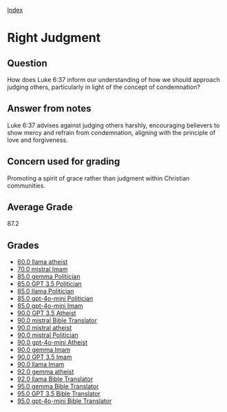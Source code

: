 
[Index](../index.md)
# Right Judgment
## Question
How does Luke 6:37 inform our understanding of how we should approach judging others, particularly in light of the concept of condemnation?

## Answer from notes
Luke 6:37 advises against judging others harshly, encouraging believers to show mercy and refrain from condemnation, aligning with the principle of love and forgiveness.

## Concern used for grading
Promoting a spirit of grace rather than judgment within Christian communities.

## Average Grade
87.2

## Grades
 * [60.0 llama atheist](../answers/llama_atheist/Right_Judgment.md)
 * [70.0 mistral Imam](../answers/mistral_Imam/Right_Judgment.md)
 * [85.0 gemma Politician](../answers/gemma_Politician/Right_Judgment.md)
 * [85.0 GPT 3.5 Politician](../answers/GPT_3.5_Politician/Right_Judgment.md)
 * [85.0 llama Politician](../answers/llama_Politician/Right_Judgment.md)
 * [85.0 gpt-4o-mini Politician](../answers/gpt-4o-mini_Politician/Right_Judgment.md)
 * [85.0 gpt-4o-mini Imam](../answers/gpt-4o-mini_Imam/Right_Judgment.md)
 * [90.0 GPT 3.5 Atheist](../answers/GPT_3.5_Atheist/Right_Judgment.md)
 * [90.0 mistral Bible Translator](../answers/mistral_Bible_Translator/Right_Judgment.md)
 * [90.0 mistral atheist](../answers/mistral_atheist/Right_Judgment.md)
 * [90.0 mistral Politician](../answers/mistral_Politician/Right_Judgment.md)
 * [90.0 gpt-4o-mini Atheist](../answers/gpt-4o-mini_Atheist/Right_Judgment.md)
 * [90.0 gemma Imam](../answers/gemma_Imam/Right_Judgment.md)
 * [90.0 GPT 3.5 Imam](../answers/GPT_3.5_Imam/Right_Judgment.md)
 * [90.0 llama Imam](../answers/llama_Imam/Right_Judgment.md)
 * [92.0 gemma atheist](../answers/gemma_atheist/Right_Judgment.md)
 * [92.0 llama Bible Translator](../answers/llama_Bible_Translator/Right_Judgment.md)
 * [95.0 gemma Bible Translator](../answers/gemma_Bible_Translator/Right_Judgment.md)
 * [95.0 GPT 3.5 Bible Translator](../answers/GPT_3.5_Bible_Translator/Right_Judgment.md)
 * [95.0 gpt-4o-mini Bible Translator](../answers/gpt-4o-mini_Bible_Translator/Right_Judgment.md)
